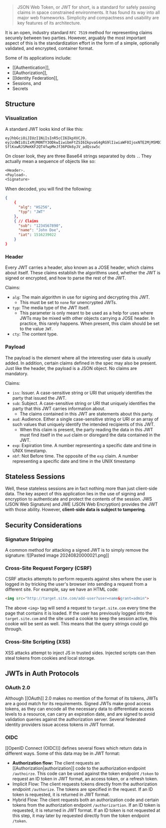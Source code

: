 > JSON Web Token, or JWT for short, is a standard for safely passing claims in space constrained environments. It has found its way into all major web frameworks. Simplicity and compactness and usability are key features of its architecture.

It is an open, industry standard `RFC 7519` method for representing claims securely between two parties. However, arguably the most important aspect of this is the standardization effort in the form of a simple, optionally validated, and encrypted, container format. 

Some of its applications include:
- [[Authentication]],
- [[Authorization]],
- [[Identity Federation]],
- Sessions, and
- Secrets
## Structure
### Visualization
A standard JWT looks kind of like this:
```
eyJhbGciOiJIUzI1NiIsInR5cCI6IkpXVCJ9.
eyJzdWIiOiIxMjM0NTY3ODkwIiwibmFtZSI6IkpvaG4gRG9lIiwiaWF0IjoxNTE2MjM5MDIyfQ.
SflKxwRJSMeKKF2QT4fwpMeJf36POk6yJV_adQssw5c
```

On closer look, they are three Base64 strings separated by dots `.`. They actually mean a sequence of objects like so:
```css
<Header>.
<Payload>.
<Signature>
```

When decoded, you will find the following:
```json
{
	{
	  "alg": "HS256",
	  "typ": "JWT"
	},
	{ // Claims
	  "sub": "1234567890",
	  "name": "John Doe",
	  "iat": 1516239022
	}
}
```
### Header
Every JWT carries a header, also known as a JOSE header, which claims about itself. These claims establish the algorithms used, whether the JWT is signed or encrypted, and how to parse the rest of the JWT.

Claims:
- `alg`: The main algorithm in use for signing and decrypting this JWT. 
	- This must be set to `none` for unencrypted JWTs.
- `typ`: The media type of the JWT itself.
	- This parameter is only meant to be used as a help for uses where JWTs may be mixed with other objects carrying a JOSE header. In practice, this rarely happens. When present, this claim should be set to the value `JWT`.
- `cty`: The content type.
### Payload
The payload is the element where all the interesting user data is usually added. In addition, certain claims defined in the spec may also be present. Just like the header, the payload is a JSON object.  No claims are mandatory.

Claims:
- `iss`: Issuer. A case-sensitive string or URI that uniquely identifies the party that issued the JWT.
- `sub`: Subject. A case-sensitive string or URI that uniquely identifies the party that this JWT carries information about.
	- The claims contained in this JWT are statements about this party. 
- `aud`: Audience. Either a single case-sensitive string or URI or an array of such values that uniquely identify the intended recipients of this JWT.
	- When this claim is present, the party reading the data in this JWT must find itself in the `aud` claim or disregard the data contained in the JWT.
- `exp`: Expiration time. A number representing a specific date and time in UNIX timestamp.
- `nbf`: Not Before time. The opposite of the `exp` claim. A number representing a specific date and time in the UNIX timestamp

## Stateless Sessions
Well, these stateless sessions are in fact nothing more than just client-side data. The key aspect of this application lies in the use of signing and encryption to authenticate and protect the contents of the session. JWS (JSON Web Signature) and JWE (JSON Web Encryption) provides the JWT with those ability. However, **client-side data is subject to tampering**.
## Security Considerations
### Signature Stripping
A common method for attacking a signed JWT is to simply remove the signature:
![[Pasted image 20240820000021.png]]
### Cross-Site Request Forgery (CSRF)
CSRF attacks attempts to perform requests against sites where the user is logged in by tricking the user's browser into sending a request from a different site. For example, say we have an HTML code:
```html
<img src="http://target.site.com/add-user?user=name&grant=admin">
```
The above `<img>` tag will send a request to `target.site.com` every time the page that contains it is loaded.  If the user has previously logged into the `target.site.com` and the site used a cookie to keep the session active, this cookie will be sent as well.  This means that the query strings could go through.
### Cross-Site Scripting (XSS)
XSS attacks attempt to inject JS in trusted sides. Injected scripts can then steal tokens from cookies and local storage.
## JWTs in Auth Protocols
### OAuth 2.0
Although [[OAuth]] 2.0 makes no mention of the format of its tokens, JWTs are a good match for its requirements. Signed JWTs make good access tokens, as they can encode all the necessary data to differentiate access levels to a resource, can carry an expiration date, and are signed to avoid validation queries against the authorization server. Several federated identity providers issue access tokens in JWT format.
### OIDC
[[OpenID Connect (OIDC)]] defines several flows which return data in different ways. Some of this data may be in JWT format:
- **Authorization flow:** The client requests an [[Authorization|authorization]] code to the authorization endpoint `/authoirze`. This code can be used against the token endpoint `/token` to request an ID token in JWT format, an access token, or a refresh token.
- Implicit Flow: The client requests tokens directly from the authorization endpoint `/authorize`. The tokens are specified in the request. If an ID token is requested, it is returned in JWT format.
- Hybrid Flow: The client requests both an authorization code and certain tokens from the authorization endpoint `/authorizartion`. If an ID token is requested, it is returned in JWT format. If an ID token is not requested at this step, it may later by requested directly from the token endpoint `/token`.
